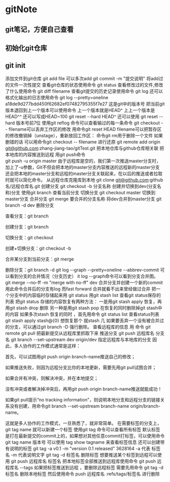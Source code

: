 # gitNote
git笔记，方便自己查看
----------------------------------------------------------------------------------------------------------------------------------------------------------
初始化git仓库
----------------------------------------------------------------------------------------------------------------------------------------------------------
git init
----------------------------------------------------------------------------------------------------------------------------------------------------------
添加文件到git仓库
git add file                  可以多次add
git commit  -m  "提交说明"                将add过的文件一次性提交
查看git仓库的状态使用命令
git status
查看修改过的文件,修改了什么使用命令
git diff  filename
查看git提交的历史记录使用命令
git log
还可以格式化输出的日志使用命令
git log --pretty=oneline
a18de9d277bdd450f62682ef07482795355f7e27   这是git中的版本号
把当前git版本退回到上一个版本可以使用命令                     上一个版本就是HEAD^     上上一个版本是HEAD^^    还可以写成HEAD~100
git reset --hard HEAD^
还可以使用
git reset --hard 版本号前7位
使用git reflog 命令可以查看输过的每一条命令
git checkout -- filename可以丢弃工作区的修改
用命令git reset HEAD filename可以把暂存区的修改撤销掉（unstage），重新放回工作区：
命令git rm用于删除一个文件
如果删错的话 可以用命令git checkout -- filename 进行还原
git remote add origin git@github.com:zhang-jiang-tao/gitTest.git   把本地仓库与github仓库相关联
把本地库的内容推送到远程     用git push命令          
git push -u origin master
由于远程库是空的，我们第一次推送master分支时，加上了-u参数，Git不但会把本地的master分支内容推送的远程新的master分支
还会把本地的master分支和远程的master分支关联起来，在以后的推送或者拉取时就可以简化命令。
从远程仓库克隆库到本地
git clone git@github.com:github名/远程仓库名.git
创建分支
git checkout -b 分支名称              创建并切换到dev(分支名称)分支
使用git branch 查看当前分支
切换分支
git checkout master   切换到master分支
合并分支
git merge  要合并的分支名称                  将dev合并到master分支
git branch -d dev                                  删除分支

查看分支：git branch

创建分支：git branch <name>

切换分支：git checkout <name>

创建+切换分支：git checkout -b <name>

合并某分支到当前分支：git merge <name>

删除分支：git branch -d <name>
git log --graph --pretty=oneline --abbrev-commit       可以看到分支的合并情况（分支历史）
it log --graph命令可以看到分支合并图。
git merge --no-ff -m "merge with no-ff" dev     合并分支并创建一个新的commit         用此命令合并后的分支有log   而fast forward 合并就看不出来曾经做过合并
把一个分支中的内容临时存储起来用     git status
用git stash list  查看git status保存的列表
把git status 存储的内容恢复有两种方法：
一是用git stash apply   恢复，再用git stash drop 删除
另一种是用git stash pop 在恢复的同时删除掉git stash中的内容
如果多次stash  恢复的同时 ，首先用命令  git status list 查看status列表
git stash apply stash@{0}              想恢复那个  就stash 几
如果要丢弃一个没有被合并过的分支，可以通过git branch -D <name>强行删除。
查看远程库的信息 用 命令 git remote
git pull  把最新提交从远程库里抓取下来 
推送分支 git push 远程库名 分支名
git branch --set-upstream dev origin/dev          指定远程库与本地库的分支
因此，多人协作的工作模式通常是这样：

首先，可以试图用git push origin branch-name推送自己的修改；

如果推送失败，则因为远程分支比你的本地更新，需要先用git pull试图合并；

如果合并有冲突，则解决冲突，并在本地提交；

没有冲突或者解决掉冲突后，再用git push origin branch-name推送就能成功！

如果git pull提示“no tracking information”，则说明本地分支和远程分支的链接关系没有创建，用命令git branch --set-upstream branch-name origin/branch-name。

这就是多人协作的工作模式，一旦熟悉了，就非常简单。
在需要标签的分支上，git tag name     就可以新建一个标签
使用git tag 命令可以查看所有标签
默认标签 是打在最新提交的commit上的，如果想对其他任意commit打标签，可以使用命令  git tag name 版本号
可以使用 tag show tagname 来查看标签信息
还可以创建带有说明的标签
 git tag -a v0.1 -m "version 0.1 released" 3628164           -a 代表 标签名 -m 代表说明文字
git tag -d 标签名                 删除标签
想要推送某个标签到远程可以使用  git push 远程库名 标签名
把本地标签全部推送到远程库使用命令
git push 远程库名 --tags
如果把标签推送到远程 ，要删除远程标签 需要先用命令  git tag -d 标签名 删除本地标签 然后使用命令 push 远程库名 :refs/tags/标签名      进行删除


